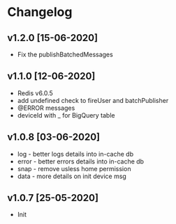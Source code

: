 # Changelog

<!-- ## Unreleased -->
<!-- Add new, unreleased items here. -->
## v1.2.0 [15-06-2020]
  - Fix the publishBatchedMessages

## v1.1.0 [12-06-2020]
  - Redis v6.0.5
  - add undefined check to fireUser and batchPublisher
  - @ERROR messages  
  - deviceId with _ for BigQuery table 

## v1.0.8 [03-06-2020]
  - log - better logs details into in-cache db 
  - error - better errors details into in-cache db
  - snap - remove usless home permission 
  - data - more details on init device msg 

## v1.0.7 [25-05-2020]
  - Init